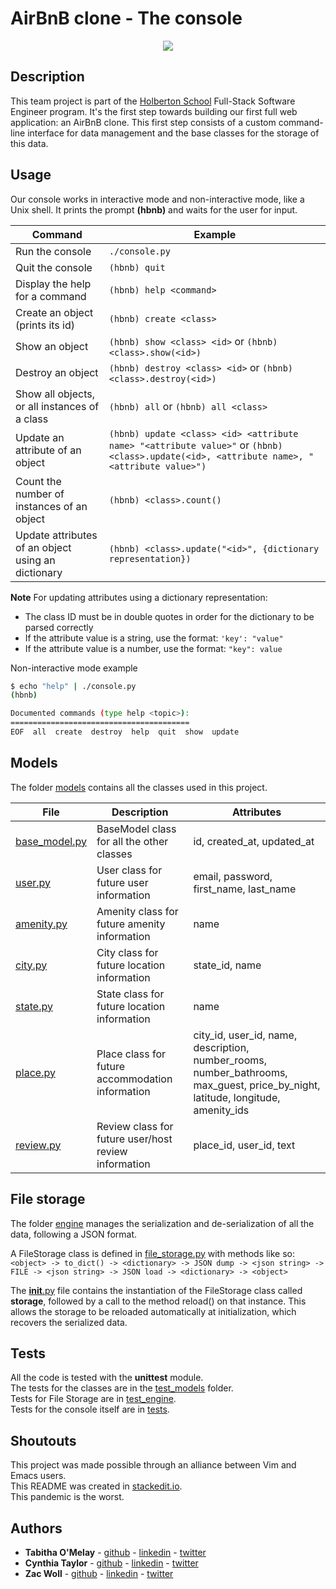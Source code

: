 # AirBnB clone - The console

<p align="center">
    <img src="https://i.imgur.com/JOhaZ5m.png">
</p>

## Description

This team project is part of the [Holberton School](https://www.holbertonschool.com/) Full-Stack Software Engineer program.
It's the first step towards building our first full web application: an AirBnB clone.
This first step consists of a custom command-line interface for data management and the base classes for the storage of this data.

## Usage

Our console works in interactive mode and non-interactive mode, like a Unix shell.
It prints the prompt **(hbnb)** and waits for the user for input.

Command | Example
------- | -------
Run the console | ```./console.py```
Quit the console | ```(hbnb) quit```
Display the help for a command | ```(hbnb) help <command>```
Create an object (prints its id)| ```(hbnb) create <class>```
Show an object | ```(hbnb) show <class> <id>``` or ```(hbnb) <class>.show(<id>)```
Destroy an object | ```(hbnb) destroy <class> <id>``` or ```(hbnb) <class>.destroy(<id>)```
Show all objects, or all instances of a class | ```(hbnb) all``` or ```(hbnb) all <class>```
Update an attribute of an object | ```(hbnb) update <class> <id> <attribute name> "<attribute value>"``` or ```(hbnb) <class>.update(<id>, <attribute name>, "<attribute value>")```
Count the number of instances of an object | ```(hbnb) <class>.count()```
Update attributes of an object using an dictionary | ```(hbnb) <class>.update("<id>", {dictionary representation})```

**Note**
For updating attributes using a dictionary representation:
* The class ID must be in double quotes in order for the dictionary to be parsed correctly
* If the attribute value is a string, use the format: `'key': "value"`
* If the attribute value is a number, use the format: `"key": value`

Non-interactive mode example

```bash
$ echo "help" | ./console.py
(hbnb)

Documented commands (type help <topic>):
========================================
EOF  all  create  destroy  help  quit  show  update
```

## Models

The folder [models](./models/) contains all the classes used in this project.

File | Description | Attributes
---- | ----------- | ----------
[base_model.py](./models/base_model.py) | BaseModel class for all the other classes | id, created_at, updated_at
[user.py](./models/user.py) | User class for future user information | email, password, first_name, last_name
[amenity.py](./models/amenity.py) | Amenity class for future amenity information | name
[city.py](./models/city.py) | City class for future location information | state_id, name
[state.py](./models/state.py) | State class for future location information | name
[place.py](./models/place.py) | Place class for future accommodation information | city_id, user_id, name, description, number_rooms, number_bathrooms, max_guest, price_by_night, latitude, longitude, amenity_ids
[review.py](./models/review.py) | Review class for future user/host review information | place_id, user_id, text

## File storage

The folder [engine](./models/engine/) manages the serialization and de-serialization of all the data, following a JSON format.

A FileStorage class is defined in [file_storage.py](./models/engine/file_storage.py) with methods like so:
```<object> -> to_dict() -> <dictionary> -> JSON dump -> <json string> -> FILE -> <json string> -> JSON load -> <dictionary> -> <object>```

The [__init__.py](./models/__init__.py) file contains the instantiation of the FileStorage class called **storage**, followed by a call to the method reload() on that instance. This allows the storage to be reloaded automatically at initialization, which recovers the serialized data.

## Tests

All the code is tested with the **unittest** module.</br>
The tests for the classes are in the [test_models](./tests/test_models/) folder.</br>
Tests for File Storage are in [test_engine](./tests/test_models/test_engine).</br>
Tests for the console itself are in [tests](./tests/).</br>

## Shoutouts

This project was made possible through an alliance between Vim and Emacs users. </br>
This README was created in [stackedit.io](stackedit.io).</br>
This pandemic is the worst.</br>

## Authors

* **Tabitha O'Melay** - [github](https://github.com/tabbykatz) - [linkedin](https://www.linkedin.com/in/tabbykatz/) - [twitter](https://twitter.com/tabby__katz)
* **Cynthia Taylor** - [github](https://github.com/cg-taylor) - [linkedin](https://www.linkedin.com/in/cynthia-taylor/) - [twitter](https://twitter.com/wholockwars)
* **Zac Woll** - [github](https://github.com/zacwoll) - [linkedin](https://www.linkedin.com/in/zachary-woll-52021a1a1/) - [twitter](https://twitter.com/ZakWoll)
